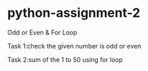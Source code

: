 # python-assignment-2
Odd or Even & For Loop

Task 1:check the given number is odd or even 

Task 2:sum of the 1 to 50 using for loop  
